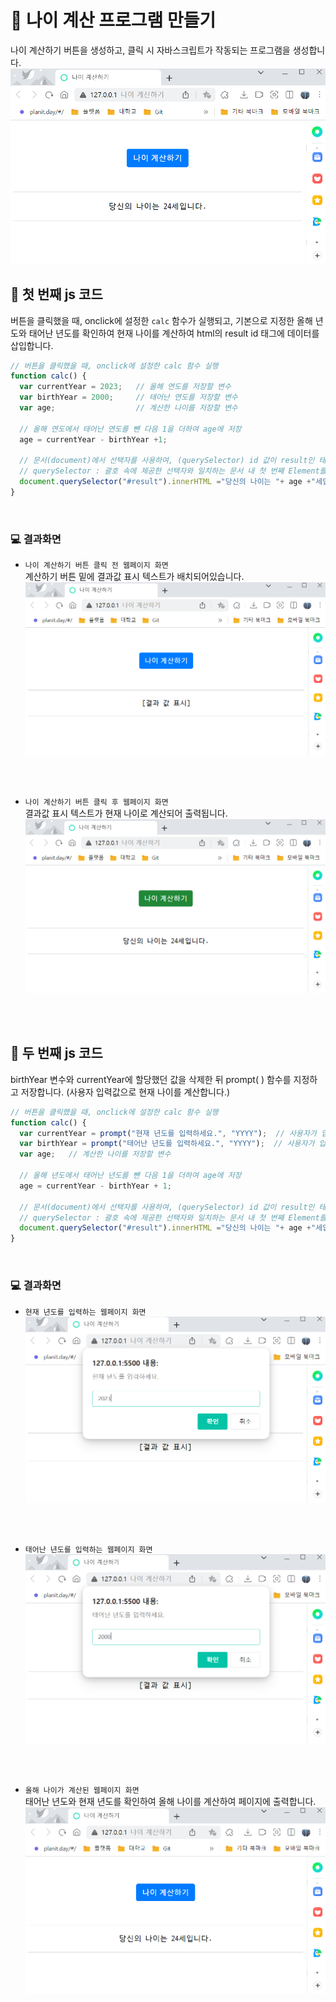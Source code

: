 # 🚀 나이 계산 프로그램 만들기
나이 계산하기 버튼을 생성하고, 클릭 시 자바스크립트가 작동되는 프로그램을 생성합니다. 
![Program Image](img/image3.png)

## 🔑 첫 번째 js 코드 
버튼을 클릭했을 때, onclick에 설정한 `calc` 함수가 실행되고, 기본으로 지정한 올해 년도와 태어난 년도를 확인하여 현재 나이를 계산하여 html의 result id 태그에 데이터를 삽입합니다. 

```js
// 버튼을 클릭했을 때, onclick에 설정한 calc 함수 실행 
function calc() {
  var currentYear = 2023;   // 올해 연도를 저장할 변수
  var birthYear = 2000;     // 태어난 연도를 저장할 변수
  var age;                  // 계산한 나이를 저장할 변수 

  // 올해 연도에서 태어난 연도를 뺀 다음 1을 더하여 age에 저장
  age = currentYear - birthYear +1; 

  // 문서(document)에서 선택자를 사용하여, (querySelector) id 값이 result인 태그("#result")를 선택하고 HTML에 삽입(innerHTML)
  // querySelector : 괄호 속에 제공한 선택자와 일치하는 문서 내 첫 번째 Element를 반환
  document.querySelector("#result").innerHTML ="당신의 나이는 "+ age +"세입니다.";
}
```
<br>

### 💻 결과화면
- `나이 계산하기 버튼 클릭 전 웹페이지 화면` <br>
  계산하기 버튼 밑에 결과값 표시 텍스트가 배치되어있습니다.
  ![UI Image](img/img.png) 

<br></br>

- `나이 계산하기 버튼 클릭 후 웹페이지 화면` <br>
  결과값 표시 텍스트가 현재 나이로 계산되어 출력됩니다. 
  ![UI Image](img/img2.png) 

<br></br>


## 🔑 두 번째 js 코드 
birthYear 변수와 currentYear에 할당했던 값을 삭제한 뒤 prompt( ) 함수를 지정하고 저장합니다. (사용자 입력값으로 현재 나이를 계산합니다.)

```js
// 버튼을 클릭했을 때, onclick에 설정한 calc 함수 실행 
function calc() {
  var currentYear = prompt("현재 년도를 입력하세요.", "YYYY");  // 사용자가 입력한 값을 저장하는 변수 (올해 년도)
  var birthYear = prompt("태어난 년도를 입력하세요.", "YYYY");  // 사용자가 입력한 값을 저장하는 변수 (태어난 년도)
  var age;   // 계산한 나이를 저장할 변수 

  // 올해 년도에서 태어난 년도를 뺀 다음 1을 더하여 age에 저장
  age = currentYear - birthYear + 1; 

  // 문서(document)에서 선택자를 사용하여, (querySelector) id 값이 result인 태그("#result")를 선택하고 HTML에 삽입(innerHTML)
  // querySelector : 괄호 속에 제공한 선택자와 일치하는 문서 내 첫 번째 Element를 반환
  document.querySelector("#result").innerHTML ="당신의 나이는 "+ age +"세입니다.";
}
```
<br>

### 💻 결과화면
- `현재 년도를 입력하는 웹페이지 화면` <br>
  ![UI Image](img/image.png) 

<br></br>

- `태어난 년도를 입력하는 웹페이지 화면` <br>
  ![UI Image](img/image2.png)

<br></br>

- `올해 나이가 계산된 웹페이지 화면` <br>
  태어난 년도와 현재 년도를 확인하여 올해 나이를 계산하여 페이지에 출력합니다.
  ![UI Image](img/image3.png)

<br></br>